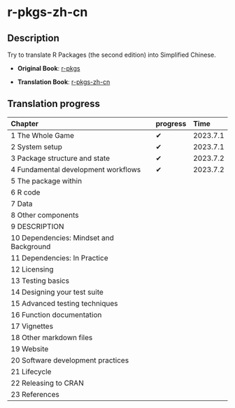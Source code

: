 # r-pkgs-zh-cn

## Description

Try to translate R Packages (the second edition) into Simplified Chinese.

-   **Original Book**: [r-pkgs](https://r-pkgs.org/)

-   **Translation Book**: [r-pkgs-zh-cn](https://zhenghu159.github.io/r-pkgs-zh-cn/)

## Translation progress

| Chapter                                  | progress | Time      |
|:-----------------------------------------|:---------|:----------|
| 1  The Whole Game                        |    ✔     | 2023.7.1  |
| 2  System setup                          |    ✔     | 2023.7.1  |
| 3  Package structure and state           |    ✔     | 2023.7.2  |
| 4  Fundamental development workflows     |    ✔     | 2023.7.2  |
| 5  The package within                    |          |           |
| 6  R code                                |          |           |
| 7  Data                                  |          |           |
| 8  Other components                      |          |           |
| 9  DESCRIPTION                           |          |           |
| 10  Dependencies: Mindset and Background |          |           |
| 11  Dependencies: In Practice            |          |           |
| 12  Licensing                            |          |           |
| 13  Testing basics                       |          |           |
| 14  Designing your test suite            |          |           |
| 15  Advanced testing techniques          |          |           |
| 16  Function documentation               |          |           |
| 17  Vignettes                            |          |           |
| 18  Other markdown files                 |          |           |
| 19  Website                              |          |           |
| 20  Software development practices       |          |           |
| 21  Lifecycle                            |          |           |
| 22  Releasing to CRAN                    |          |           |
| 23  References                           |          |           |





